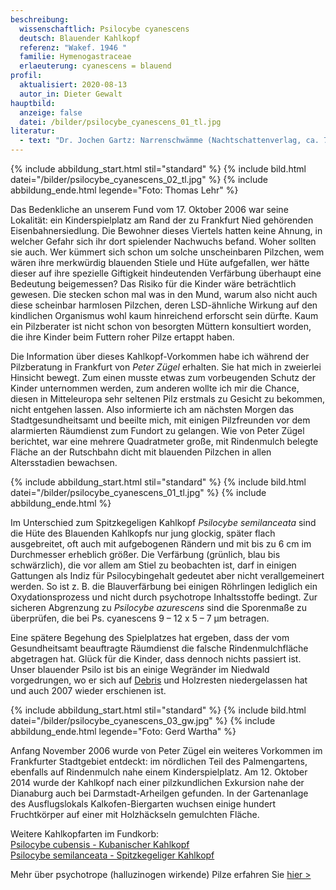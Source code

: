 ```yaml
---
beschreibung:
  wissenschaftlich: Psilocybe cyanescens
  deutsch: Blauender Kahlkopf
  referenz: "Wakef. 1946 "
  familie: Hymenogastraceae
  erlaeuterung: cyanescens = blauend
profil:
  aktualisiert: 2020-08-13
  autor_in: Dieter Gewalt
hauptbild:
  anzeige: false
  datei: /bilder/psilocybe_cyanescens_01_tl.jpg
literatur:
  - text: "Dr. Jochen Gartz: Narrenschwämme (Nachtschattenverlag, ca. 70 €)"
---
```

{% include abbildung_start.html stil="standard" %}
{% include bild.html datei="/bilder/psilocybe_cyanescens_02_tl.jpg" %}
{% include abbildung_ende.html legende="Foto: Thomas Lehr" %}

Das Bedenkliche an unserem Fund vom 17. Oktober 2006 war seine Lokalität: ein Kinderspielplatz am Rand der zu Frankfurt Nied gehörenden Eisenbahnersiedlung. Die Bewohner dieses Viertels hatten keine Ahnung, in welcher Gefahr sich ihr dort spielender Nachwuchs befand. Woher sollten sie auch. Wer kümmert sich schon um solche unscheinbaren Pilzchen, wem wären ihre merkwürdig blauenden Stiele und Hüte aufgefallen, wer hätte dieser auf ihre spezielle Giftigkeit hindeutenden Verfärbung überhaupt eine Bedeutung beigemessen? Das Risiko für die Kinder wäre beträchtlich gewesen. Die stecken schon mal was in den Mund, warum also nicht auch diese scheinbar harmlosen Pilzchen, deren LSD-ähnliche Wirkung auf den kindlichen Organismus wohl kaum hinreichend erforscht sein dürfte. Kaum ein Pilzberater ist nicht schon von besorgten Müttern konsultiert worden, die ihre Kinder beim Futtern roher Pilze ertappt haben.

Die Information über dieses Kahlkopf-Vorkommen habe ich während der Pilzberatung in Frankfurt von *Peter Zügel* erhalten. Sie hat mich in zweierlei Hinsicht bewegt. Zum einen musste etwas zum vorbeugenden Schutz der Kinder unternommen werden, zum anderen wollte ich mir die Chance, diesen in Mitteleuropa sehr seltenen Pilz erstmals zu Gesicht zu bekommen, nicht entgehen lassen. Also informierte ich am nächsten Morgen das Stadtgesundheitsamt und beeilte mich, mit einigen Pilzfreunden vor dem alarmierten Räumdienst zum Fundort zu gelangen. Wie von Peter Zügel berichtet, war eine mehrere Quadratmeter große, mit Rindenmulch belegte Fläche an der Rutschbahn dicht mit blauenden Pilzchen in allen Altersstadien bewachsen.

{% include abbildung_start.html stil="standard" %}
{% include bild.html datei="/bilder/psilocybe_cyanescens_01_tl.jpg" %}
{% include abbildung_ende.html %}

Im Unterschied zum Spitzkegeligen Kahlkopf *Psilocybe semilanceata* sind die Hüte des Blauenden Kahlkopfs nur jung glockig, später flach ausgebreitet, oft auch mit aufgebogenen Rändern und mit bis zu 6 cm im Durchmesser erheblich größer. Die Verfärbung (grünlich, blau bis schwärzlich), die vor allem am Stiel zu beobachten ist, darf in einigen Gattungen als Indiz für Psilocybingehalt gedeutet aber nicht verallgemeinert werden. So ist z. B. die Blauverfärbung bei einigen Röhrlingen lediglich ein Oxydationsprozess und nicht durch psychotrope Inhaltsstoffe bedingt. Zur sicheren Abgrenzung zu *Psilocybe azurescens* sind die Sporenmaße zu überprüfen, die bei Ps. cyanescens 9 – 12 x 5 – 7 µm betragen.

Eine spätere Begehung des Spielplatzes hat ergeben, dass der vom Gesundheitsamt beauftragte Räumdienst die falsche Rindenmulchfläche abgetragen hat. Glück für die Kinder, dass dennoch nichts passiert ist. Unser blauender Psilo ist bis an einige Wegränder im Niedwald vorgedrungen, wo er sich auf [Debris](Debris "Glossar") und Holzresten niedergelassen hat und auch 2007 wieder erschienen ist.

{% include abbildung_start.html stil="standard" %}
{% include bild.html datei="/bilder/psilocybe_cyanescens_03_gw.jpg" %}
{% include abbildung_ende.html legende="Foto: Gerd Wartha" %}

Anfang November 2006 wurde von Peter Zügel ein weiteres Vorkommen im Frankfurter Stadtgebiet entdeckt: im nördlichen Teil des Palmengartens, ebenfalls auf Rindenmulch nahe einem Kinderspielplatz. Am 12. Oktober 2014 wurde der Kahlkopf nach einer pilzkundlichen Exkursion nahe der Dianaburg auch bei Darmstadt-Arheilgen gefunden. In der Gartenanlage des Ausflugslokals Kalkofen-Biergarten wuchsen einige hundert Fruchtkörper auf einer mit Holzhäckseln gemulchten Fläche.

Weitere Kahlkopfarten im Fundkorb:\
[Psilocybe cubensis - Kubanischer Kahlkopf](/pilze/psilocybe-cubensis-kubanischer-kahlkopf)\
[Psilocybe semilanceata - Spitzkegeliger Kahlkopf](/pilze/psilocybe-semilanceata-spitzkegeliger-kahlkopf)

Mehr über psychotrope (halluzinogen wirkende) Pilze erfahren Sie [hier >](/artikel/narrenschwämme.html)